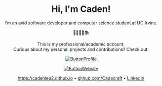 <h1 align="center">Hi, I'm Caden!</h1>

<div align="center">

I'm an avid software developer and computer science student at UC Irvine. 

🌴🧑‍💻🌐📚

This is my professional/academic account.
<br>Curious about my personal projects and contributions? Check out:

[![ButtonProfile]][Link]

[Link]: https://github.com/Cadecraft/ 'Personal GitHub Account'

[ButtonProfile]: https://img.shields.io/badge/🔨📊%20My%20Personal%20Account-37a779?style=for-the-badge

[![ButtonWebsite]][Link]

[Link]: https://github.io/CadenLee2/ 'My Site'

[ButtonWebsite]: https://img.shields.io/badge/🌎💻%20My%20Site-4badd1?style=for-the-badge

<https://cadenlee2.github.io> • [github.com/Cadecraft](https://github.com/Cadecraft) • [LinkedIn](https://www.linkedin.com/in/caden-lee-b76441275/)

</div>
